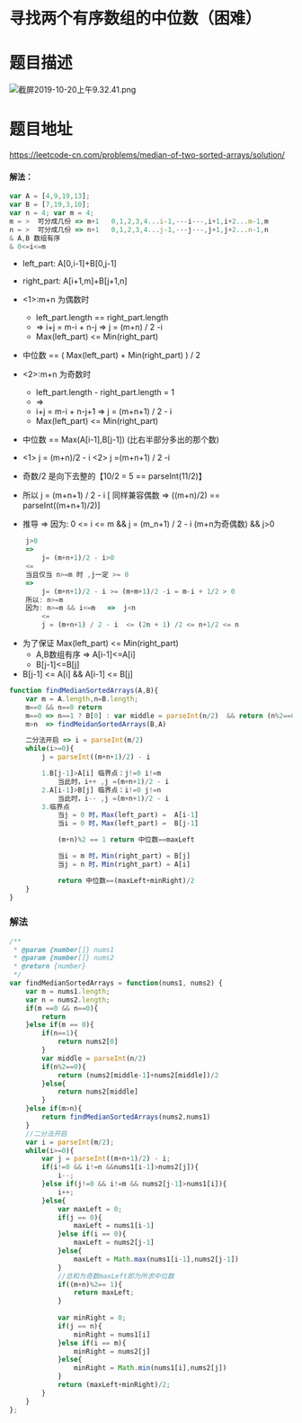 # 寻找两个有序数组的中位数（困难）
# 题目描述
![截屏2019-10-20上午9.32.41.png](https://pic.leetcode-cn.com/65c5838a814a6cdbdb987c28c72e200bc289e52dff1a84ad7071cb7173309a61-%E6%88%AA%E5%B1%8F2019-10-20%E4%B8%8A%E5%8D%889.32.41.png)
# 题目地址
<https://leetcode-cn.com/problems/median-of-two-sorted-arrays/solution/>
#### 解法：
```javascript
var A = [4,9,19,13];
var B = [7,19,3,10];
var n = 4; var m = 4;
m = >  可分成几份 => m+1   0,1,2,3,4...i-1,---i---,i+1,i+2...m-1,m
n = >  可分成几份 => n+1   0,1,2,3,4...j-1,---j---,j+1,j+2...n-1,n
& A,B 数组有序
& 0<=i<=m
```
+ left_part: A[0,i-1]+B[0,j-1]
+ right_part:	A[i+1,m]+B[j+1,n]

+ <1>:m+n 为偶数时   
    + left_part.length == right_part.length
    + => i+j = m-i + n-j => j = (m+n) / 2 -i 
	+ Max(left_part) <= Min(right_part)
+ 中位数 == ( Max(left_part) + Min(right_part) ) / 2
+ <2>:m+n 为奇数时  
    + left_part.length - right_part.length = 1 
    + => 
    + i+j = m-i + n-j+1 => j = (m+n+1) / 2 - i
	+ Max(left_part) <= Min(right_part)
+ 中位数 == Max(A[i-1],B[j-1]) (比右半部分多出的那个数)


+ <1> j = (m+n)/2 - i <2> j =(m+n+1) / 2 -i  
+ 奇数/2 是向下去整的【10/2 = 5 == parseInt(11/2)】 
+ 所以 j = (m+n+1) / 2 - i  [ 同样兼容偶数 => ((m+n)/2) == parseInt((m+n+1)/2)]

+ 推导 =>  因为: 0 <= i <= m &&  j = (m_n+1) / 2 - i (m+n为奇偶数) && j>0
```javascript
    j>0  
    => 
        j= (m+n+1)/2 - i>0
    <=
    当且仅当 n>=m 时 ,j一定 >= 0 
    => 
        j= (m+n+1)/2 - i >= (m+m+1)/2 -i = m-i + 1/2 > 0
    所以: n>=m	
    因为: n>=m && i<=m   =>  j<n
        <=  
        j = (m+n+1) / 2 - i  <= (2n + 1) /2 <= n+1/2 <= n
```
+ 为了保证 Max(left_part) <= Min(right_part) 
     + A,B数组有序 => A[i-1]<=A[i] 
     + B[j-1]<=B[j]
+   B[j-1] <= A[i] && A[i-1] <= B[j]
```javascript
function findMedianSortedArrays(A,B){
	var m = A.length,n=B.length;
	m==0 && n==0 return
	m==0 => n==1 ? B[0] : var middle = parseInt(n/2)  && return (n%2==0 ? (B[middle-1]+B[middle])/2 : B[middle]
	m>n  => findMeidanSortedArrays(B,A)

    二分法开启 => i = parseInt(m/2)
    while(i>=0){
        j = parseInt((m+n+1)/2) - i

        1.B[j-1]>A[i] 临界点：j!=0 i!=m
            当此时，i++ ,j =(m+n+1)/2 - i
        2.A[i-1]>B[j] 临界点：i!=0 j!=n
            当此时，i-- ,j =(m+n+1)/2 - i
        3.临界点
            当j = 0 时，Max(left_part) =  A[i-1]
            当i = 0 时，Max(left_part) =  B[j-1]

            (m+n)%2 == 1 return 中位数==maxLeft

            当i = m 时，Min(right_part) = B[j]
            当j = n 时，Min(right_part) = A[i]

            return 中位数==(maxLeft+minRight)/2
    }
}
```
### 解法
```javascript
/**
 * @param {number[]} nums1
 * @param {number[]} nums2
 * @return {number}
 */
var findMedianSortedArrays = function(nums1, nums2) {
    var m = nums1.length;
    var n = nums2.length;
    if(m ==0 && n==0){
		return
	}else if(m == 0){
		if(n==1){
			return nums2[0]
		}
		var middle = parseInt(n/2)
		if(n%2==0){
			return (nums2[middle-1]+nums2[middle])/2
		}else{
			return nums2[middle]
		}
	}else if(m>n){
        return findMedianSortedArrays(nums2,nums1)
    }
    //二分法开启
    var i = parseInt(m/2);
    while(i>=0){
        var j = parseInt((m+n+1)/2) - i;
        if(i!=0 && i!=n &&nums1[i-1]>nums2[j]){
            i--;
        }else if(j!=0 && i!=m && nums2[j-1]>nums1[i]){
            i++;
        }else{
            var maxLeft = 0;
            if(j == 0){
                maxLeft = nums1[i-1]
            }else if(i == 0){
                maxLeft = nums2[j-1]
            }else{
                maxLeft = Math.max(nums1[i-1],nums2[j-1])
            }
            //总和为奇数maxLeft即为所求中位数
            if((m+n)%2== 1){
                return maxLeft;
            }
            
            var minRight = 0;
            if(j == n){
                minRight = nums1[i]
            }else if(i == m){
                minRight = nums2[j]
            }else{
                minRight = Math.min(nums1[i],nums2[j])
            }
            return (maxLeft+minRight)/2;
        }
    }
};
```